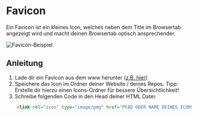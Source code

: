 # Favicon

Ein Favicon ist ein kleines Icon, welches neben dem Title im Browsertab angezeigt wird und macht deinen Browsertab optisch ansprechender.

![Favicon-Beispiel](https://fitsmallbusiness.com/wp-content/uploads/2021/04/FeatureImage_what_is_a_favicon.jpg)

## Anleitung

1. Lade dir ein Favicon aus dem www herunter ([z.B. hier](https://icons8.com/))
2. Speichere das Icon im Ordner deiner Website / deines Repos. Tipp: Erstelle dir hierzu einen Icons-Ordner für bessere Übersichtlichkeit!
3. Schreibe folgenden Code in den Head deiner HTML Datei:

```html
    <link rel="icon" type="image/pmg" href="PFAD ODER NAME DEINES ICONS">
```
